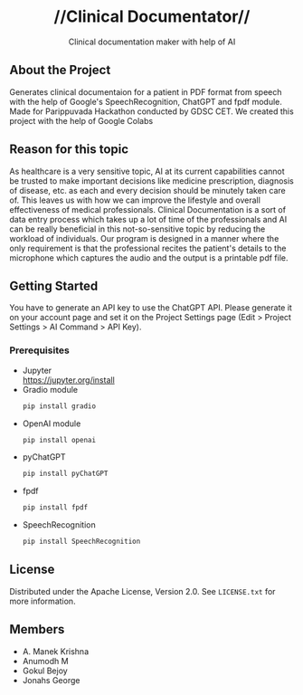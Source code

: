 <h1 align="center">//Clinical Documentator//</h1>
<p align="center">Clinical documentation maker with help of AI</p>

## About the Project
Generates clinical documentaion for a patient in PDF format from speech with the help of Google's SpeechRecognition, ChatGPT and fpdf module. Made for Parippuvada Hackathon conducted by GDSC CET. We created this project with the help of Google Colabs

## Reason for this topic
As healthcare is a very sensitive topic, AI at its current capabilities cannot be trusted to make important decisions like medicine prescription, diagnosis of disease, etc. as each and every decision should be minutely taken care of. This leaves us with how we can improve the lifestyle and overall effectiveness of medical professionals. Clinical Documentation is a sort of data entry process which takes up a lot of time of the professionals and AI can be really beneficial in this not-so-sensitive topic by reducing the workload of individuals. Our program is designed in a manner where the only requirement is that the professional recites the patient's details to the microphone which captures the audio and the output is a printable pdf file.

## Getting Started
You have to generate an API key to use the ChatGPT API. Please generate it on your account page and set it on the Project Settings page (Edit > Project Settings > AI Command > API Key).

### Prerequisites
* Jupyter <br>
    https://jupyter.org/install
* Gradio module
    ```sh
    pip install gradio
    ```
* OpenAI module
    ```sh
    pip install openai
    ```
* pyChatGPT
    ```sh
    pip install pyChatGPT
    ```
* fpdf
    ```sh
    pip install fpdf
    ```
* SpeechRecognition
    ```sh
    pip install SpeechRecognition
    ```

## License
Distributed under the Apache License, Version 2.0. See `LICENSE.txt` for more information.

## Members
* A. Manek Krishna
* Anumodh M
* Gokul Bejoy
* Jonahs George
